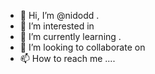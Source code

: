 - 👋 Hi, I’m @nidodd .
- 👀 I’m interested in 
- 🌱 I’m currently learning .
- 💞️ I’m looking to collaborate on 
- 📫 How to reach me ....

<!---
nidodd/nidodd is a ✨ special ✨ repository because its `README.md` (this file) appears on your GitHub profile.
You can click the Preview link to take a look at your changes.
--->
